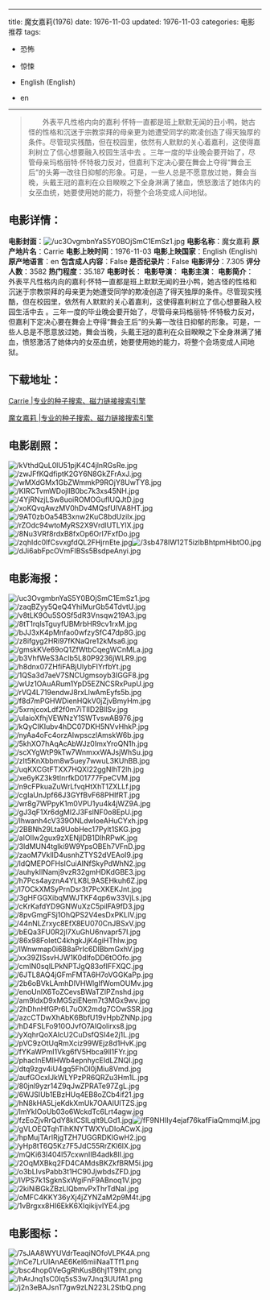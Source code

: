
---
title: 魔女嘉莉(1976)
date: 1976-11-03
updated: 1976-11-03
categories: 电影推荐
tags:
- 恐怖
- 惊悚

- English (English)
- en
---


> 　　外表平凡性格内向的嘉利·怀特一直都是班上默默无闻的丑小鸭，她古怪的性格和沉迷于宗教崇拜的母亲更为她遭受同学的欺凌创造了得天独厚的条件。尽管现实残酷，但在校园里，依然有人默默的关心着嘉利，这使得嘉利树立了信心想要融入校园生活中去 。三年一度的毕业晚会要开始了，尽管母亲玛格丽特·怀特极力反对，但嘉利下定决心要在舞会上夺得“舞会王后”的头筹一改往日抑郁的形象。可是，一些人总是不愿意放过她，舞会当晚，头戴王冠的嘉利在众目睽睽之下全身淋满了猪血，愤怒激活了她体内的女巫血统，她要使用她的能力，将整个会场变成人间地狱。

## **电影详情**：

**电影封面**：<img src="https://image.tmdb.org/t/p/w200/uc3OvgmbnYaS5Y0BOjSmC1EmSz1.jpg" alt="/uc3OvgmbnYaS5Y0BOjSmC1EmSz1.jpg" title="/uc3OvgmbnYaS5Y0BOjSmC1EmSz1.jpg">
**电影名称**：魔女嘉莉
**原产地片名**：Carrie
**电影上映时间**：1976-11-03
**电影上映国家**：English (English)
**原产地语言**：en
**包含成人内容**：False
**是否纪录片**：False
**电影评分**：7.305
**评分人数**：3582
**热门程度**：35.187
**电影时长**：
**电影导演**：
**电影主演**：
**电影简介**：　　外表平凡性格内向的嘉利·怀特一直都是班上默默无闻的丑小鸭，她古怪的性格和沉迷于宗教崇拜的母亲更为她遭受同学的欺凌创造了得天独厚的条件。尽管现实残酷，但在校园里，依然有人默默的关心着嘉利，这使得嘉利树立了信心想要融入校园生活中去 。三年一度的毕业晚会要开始了，尽管母亲玛格丽特·怀特极力反对，但嘉利下定决心要在舞会上夺得“舞会王后”的头筹一改往日抑郁的形象。可是，一些人总是不愿意放过她，舞会当晚，头戴王冠的嘉利在众目睽睽之下全身淋满了猪血，愤怒激活了她体内的女巫血统，她要使用她的能力，将整个会场变成人间地狱。

## **下载地址**：
[Carrie |专业的种子搜索、磁力链接搜索引擎](https://movie.amd794.com:2083/?search=Carrie&ordering=&mode=match_phrase&page_size=10&page=1)

[魔女嘉莉 |专业的种子搜索、磁力链接搜索引擎](https://movie.amd794.com:2083/?search=%E9%AD%94%E5%A5%B3%E5%98%89%E8%8E%89&ordering=&mode=match_phrase&page_size=10&page=1)
 

## **电影剧照**：
<img src="https://image.tmdb.org/t/p/original/kVthdQuL0lU51pjK4C4jlnRGsRe.jpg" alt="/kVthdQuL0lU51pjK4C4jlnRGsRe.jpg" title="/kVthdQuL0lU51pjK4C4jlnRGsRe.jpg"><img src="https://image.tmdb.org/t/p/original/zwJFfKQdfiptK2GY6N8GkZFrAxJ.jpg" alt="/zwJFfKQdfiptK2GY6N8GkZFrAxJ.jpg" title="/zwJFfKQdfiptK2GY6N8GkZFrAxJ.jpg"><img src="https://image.tmdb.org/t/p/original/wMXdGMx1GbZWmmkP9ROjY8UwTY8.jpg" alt="/wMXdGMx1GbZWmmkP9ROjY8UwTY8.jpg" title="/wMXdGMx1GbZWmmkP9ROjY8UwTY8.jpg"><img src="https://image.tmdb.org/t/p/original/KIRCTvmWDojllB0bc7k3xs45NH.jpg" alt="/KIRCTvmWDojllB0bc7k3xs45NH.jpg" title="/KIRCTvmWDojllB0bc7k3xs45NH.jpg"><img src="https://image.tmdb.org/t/p/original/4YjRNzjLSw8uoiROMOGufIUQJtD.jpg" alt="/4YjRNzjLSw8uoiROMOGufIUQJtD.jpg" title="/4YjRNzjLSw8uoiROMOGufIUQJtD.jpg"><img src="https://image.tmdb.org/t/p/original/xoKQvqAwzMV0hDv4MQsfUIVA8HT.jpg" alt="/xoKQvqAwzMV0hDv4MQsfUIVA8HT.jpg" title="/xoKQvqAwzMV0hDv4MQsfUIVA8HT.jpg"><img src="https://image.tmdb.org/t/p/original/9AT0zbOa54B3xnw2KuC8bdUziIx.jpg" alt="/9AT0zbOa54B3xnw2KuC8bdUziIx.jpg" title="/9AT0zbOa54B3xnw2KuC8bdUziIx.jpg"><img src="https://image.tmdb.org/t/p/original/rZOdc94wtoMyRS2X9VrdlUTLYlX.jpg" alt="/rZOdc94wtoMyRS2X9VrdlUTLYlX.jpg" title="/rZOdc94wtoMyRS2X9VrdlUTLYlX.jpg"><img src="https://image.tmdb.org/t/p/original/8Nu3VRf8rdxB8fxOp6Orl7FxfDo.jpg" alt="/8Nu3VRf8rdxB8fxOp6Orl7FxfDo.jpg" title="/8Nu3VRf8rdxB8fxOp6Orl7FxfDo.jpg"><img src="https://image.tmdb.org/t/p/original/zqhIdc0lfCsvxgfdQL2FHjrnEte.jpg" alt="/zqhIdc0lfCsvxgfdQL2FHjrnEte.jpg" title="/zqhIdc0lfCsvxgfdQL2FHjrnEte.jpg"><img src="https://image.tmdb.org/t/p/original/3sb478IW12T5izlbBhtpmHibtO0.jpg" alt="/3sb478IW12T5izlbBhtpmHibtO0.jpg" title="/3sb478IW12T5izlbBhtpmHibtO0.jpg"><img src="https://image.tmdb.org/t/p/original/dJi6abFpcOVmFIBSs5BsdpeAnyi.jpg" alt="/dJi6abFpcOVmFIBSs5BsdpeAnyi.jpg" title="/dJi6abFpcOVmFIBSs5BsdpeAnyi.jpg">

## **电影海报**：
<img src="https://image.tmdb.org/t/p/original/uc3OvgmbnYaS5Y0BOjSmC1EmSz1.jpg" alt="/uc3OvgmbnYaS5Y0BOjSmC1EmSz1.jpg" title="/uc3OvgmbnYaS5Y0BOjSmC1EmSz1.jpg"><img src="https://image.tmdb.org/t/p/original/zaqBZyy5QeQ4YhiMurGb54TdvtU.jpg" alt="/zaqBZyy5QeQ4YhiMurGb54TdvtU.jpg" title="/zaqBZyy5QeQ4YhiMurGb54TdvtU.jpg"><img src="https://image.tmdb.org/t/p/original/v8tLK9Ou5SOSf5dR3Vnsqw219A3.jpg" alt="/v8tLK9Ou5SOSf5dR3Vnsqw219A3.jpg" title="/v8tLK9Ou5SOSf5dR3Vnsqw219A3.jpg"><img src="https://image.tmdb.org/t/p/original/8tT1rqlsTguyfUBMrbHR9cv1rxM.jpg" alt="/8tT1rqlsTguyfUBMrbHR9cv1rxM.jpg" title="/8tT1rqlsTguyfUBMrbHR9cv1rxM.jpg"><img src="https://image.tmdb.org/t/p/original/bJJ3xK4pMnfao0wfzySfC47dp8G.jpg" alt="/bJJ3xK4pMnfao0wfzySfC47dp8G.jpg" title="/bJJ3xK4pMnfao0wfzySfC47dp8G.jpg"><img src="https://image.tmdb.org/t/p/original/z8ifgyg2HRi97fKNaQre12kMsa6.jpg" alt="/z8ifgyg2HRi97fKNaQre12kMsa6.jpg" title="/z8ifgyg2HRi97fKNaQre12kMsa6.jpg"><img src="https://image.tmdb.org/t/p/original/gmskKVe69oQ1ZfWtbCqegWCnMLa.jpg" alt="/gmskKVe69oQ1ZfWtbCqegWCnMLa.jpg" title="/gmskKVe69oQ1ZfWtbCqegWCnMLa.jpg"><img src="https://image.tmdb.org/t/p/original/b3VhfWeS3AcIb5L80P9236jWLR9.jpg" alt="/b3VhfWeS3AcIb5L80P9236jWLR9.jpg" title="/b3VhfWeS3AcIb5L80P9236jWLR9.jpg"><img src="https://image.tmdb.org/t/p/original/h8dnx07ZHfiFABjUlybFIYrfbYt.jpg" alt="/h8dnx07ZHfiFABjUlybFIYrfbYt.jpg" title="/h8dnx07ZHfiFABjUlybFIYrfbYt.jpg"><img src="https://image.tmdb.org/t/p/original/1QSa3d7aeV7SNCUgmsoyb3IGGF8.jpg" alt="/1QSa3d7aeV7SNCUgmsoyb3IGGF8.jpg" title="/1QSa3d7aeV7SNCUgmsoyb3IGGF8.jpg"><img src="https://image.tmdb.org/t/p/original/wUz1OAuARum1YpD5EZNCSRxPupU.jpg" alt="/wUz1OAuARum1YpD5EZNCSRxPupU.jpg" title="/wUz1OAuARum1YpD5EZNCSRxPupU.jpg"><img src="https://image.tmdb.org/t/p/original/rVQ4L719endwJ8rxLlwAmEyfs5b.jpg" alt="/rVQ4L719endwJ8rxLlwAmEyfs5b.jpg" title="/rVQ4L719endwJ8rxLlwAmEyfs5b.jpg"><img src="https://image.tmdb.org/t/p/original/f8d7mPGHWDienHQkV0jZjvBmyHm.jpg" alt="/f8d7mPGHWDienHQkV0jZjvBmyHm.jpg" title="/f8d7mPGHWDienHQkV0jZjvBmyHm.jpg"><img src="https://image.tmdb.org/t/p/original/5xrnjcoxLdf2f0m7iTIID2BllSv.jpg" alt="/5xrnjcoxLdf2f0m7iTIID2BllSv.jpg" title="/5xrnjcoxLdf2f0m7iTIID2BllSv.jpg"><img src="https://image.tmdb.org/t/p/original/uIaioXfhjVEWNzY1SWTvswAB976.jpg" alt="/uIaioXfhjVEWNzY1SWTvswAB976.jpg" title="/uIaioXfhjVEWNzY1SWTvswAB976.jpg"><img src="https://image.tmdb.org/t/p/original/kQyCIKIubv4hDC07DKH5NVvHhkP.jpg" alt="/kQyCIKIubv4hDC07DKH5NVvHhkP.jpg" title="/kQyCIKIubv4hDC07DKH5NVvHhkP.jpg"><img src="https://image.tmdb.org/t/p/original/nyAa4oFc4orzAIwpsczlAmskW6b.jpg" alt="/nyAa4oFc4orzAIwpsczlAmskW6b.jpg" title="/nyAa4oFc4orzAIwpsczlAmskW6b.jpg"><img src="https://image.tmdb.org/t/p/original/5khXO7hAqAcAbWJz0ImxYroQN1h.jpg" alt="/5khXO7hAqAcAbWJz0ImxYroQN1h.jpg" title="/5khXO7hAqAcAbWJz0ImxYroQN1h.jpg"><img src="https://image.tmdb.org/t/p/original/scXYgWtP9kTw7WnmxxWAJsjWhSu.jpg" alt="/scXYgWtP9kTw7WnmxxWAJsjWhSu.jpg" title="/scXYgWtP9kTw7WnmxxWAJsjWhSu.jpg"><img src="https://image.tmdb.org/t/p/original/zIt5KnXbbm8w5uey7wwuL3KUhBB.jpg" alt="/zIt5KnXbbm8w5uey7wwuL3KUhBB.jpg" title="/zIt5KnXbbm8w5uey7wwuL3KUhBB.jpg"><img src="https://image.tmdb.org/t/p/original/uqKXCGtFTXX7HQXI22ggNIhT2lh.jpg" alt="/uqKXCGtFTXX7HQXI22ggNIhT2lh.jpg" title="/uqKXCGtFTXX7HQXI22ggNIhT2lh.jpg"><img src="https://image.tmdb.org/t/p/original/xe6yKZ3k9tInrfkD01777FpeCVM.jpg" alt="/xe6yKZ3k9tInrfkD01777FpeCVM.jpg" title="/xe6yKZ3k9tInrfkD01777FpeCVM.jpg"><img src="https://image.tmdb.org/t/p/original/n9cFPkuaZuWrLfvqHtXhT1ZXLLf.jpg" alt="/n9cFPkuaZuWrLfvqHtXhT1ZXLLf.jpg" title="/n9cFPkuaZuWrLfvqHtXhT1ZXLLf.jpg"><img src="https://image.tmdb.org/t/p/original/cgIaUnJpf66J3GYfBvF68PHIfRT.jpg" alt="/cgIaUnJpf66J3GYfBvF68PHIfRT.jpg" title="/cgIaUnJpf66J3GYfBvF68PHIfRT.jpg"><img src="https://image.tmdb.org/t/p/original/wr8g7WPpyK1m0VPU1yu4k4jWZ9A.jpg" alt="/wr8g7WPpyK1m0VPU1yu4k4jWZ9A.jpg" title="/wr8g7WPpyK1m0VPU1yu4k4jWZ9A.jpg"><img src="https://image.tmdb.org/t/p/original/gJ3qF1Xr6dgMI2J3FslNF0o8EpU.jpg" alt="/gJ3qF1Xr6dgMI2J3FslNF0o8EpU.jpg" title="/gJ3qF1Xr6dgMI2J3FslNF0o8EpU.jpg"><img src="https://image.tmdb.org/t/p/original/lhwanh4cV339ONLdwloeAHuCYxh.jpg" alt="/lhwanh4cV339ONLdwloeAHuCYxh.jpg" title="/lhwanh4cV339ONLdwloeAHuCYxh.jpg"><img src="https://image.tmdb.org/t/p/original/2BBNh29Lta9UobHec17Pylt1SKG.jpg" alt="/2BBNh29Lta9UobHec17Pylt1SKG.jpg" title="/2BBNh29Lta9UobHec17Pylt1SKG.jpg"><img src="https://image.tmdb.org/t/p/original/aIOIlw2gux9zXENjlDB1DlhRPwK.jpg" alt="/aIOIlw2gux9zXENjlDB1DlhRPwK.jpg" title="/aIOIlw2gux9zXENjlDB1DlhRPwK.jpg"><img src="https://image.tmdb.org/t/p/original/3ldMUN4tglki9W9YpsOBEh7VFnD.jpg" alt="/3ldMUN4tglki9W9YpsOBEh7VFnD.jpg" title="/3ldMUN4tglki9W9YpsOBEh7VFnD.jpg"><img src="https://image.tmdb.org/t/p/original/zaoM7VklID4usnhZTYS2dVEAoI9.jpg" alt="/zaoM7VklID4usnhZTYS2dVEAoI9.jpg" title="/zaoM7VklID4usnhZTYS2dVEAoI9.jpg"><img src="https://image.tmdb.org/t/p/original/ldQMEPOFHsICuiAINfSkyPdWhN2.jpg" alt="/ldQMEPOFHsICuiAINfSkyPdWhN2.jpg" title="/ldQMEPOFHsICuiAINfSkyPdWhN2.jpg"><img src="https://image.tmdb.org/t/p/original/auhykIINamj9vzR32gmHDKdGBE3.jpg" alt="/auhykIINamj9vzR32gmHDKdGBE3.jpg" title="/auhykIINamj9vzR32gmHDKdGBE3.jpg"><img src="https://image.tmdb.org/t/p/original/h7Pcs4ayznA4YLK8L9ASEHkuh6Z.jpg" alt="/h7Pcs4ayznA4YLK8L9ASEHkuh6Z.jpg" title="/h7Pcs4ayznA4YLK8L9ASEHkuh6Z.jpg"><img src="https://image.tmdb.org/t/p/original/l7OCkXMSyPrnDsr3t7PcXKEKJnt.jpg" alt="/l7OCkXMSyPrnDsr3t7PcXKEKJnt.jpg" title="/l7OCkXMSyPrnDsr3t7PcXKEKJnt.jpg"><img src="https://image.tmdb.org/t/p/original/3gHFGGXibqMWJTKF4qp6w33VjLs.jpg" alt="/3gHFGGXibqMWJTKF4qp6w33VjLs.jpg" title="/3gHFGGXibqMWJTKF4qp6w33VjLs.jpg"><img src="https://image.tmdb.org/t/p/original/cKrKafdYD9GNWuXzC5pilFA9fD3.jpg" alt="/cKrKafdYD9GNWuXzC5pilFA9fD3.jpg" title="/cKrKafdYD9GNWuXzC5pilFA9fD3.jpg"><img src="https://image.tmdb.org/t/p/original/8pvGmgFSj1OhQPS2V4esDxPKLIV.jpg" alt="/8pvGmgFSj1OhQPS2V4esDxPKLIV.jpg" title="/8pvGmgFSj1OhQPS2V4esDxPKLIV.jpg"><img src="https://image.tmdb.org/t/p/original/44nNLZrxyc8EfX8EU070CnJBSxV.jpg" alt="/44nNLZrxyc8EfX8EU070CnJBSxV.jpg" title="/44nNLZrxyc8EfX8EU070CnJBSxV.jpg"><img src="https://image.tmdb.org/t/p/original/bEQa3FU0R2jl7XuGhU6nvapr57I.jpg" alt="/bEQa3FU0R2jl7XuGhU6nvapr57I.jpg" title="/bEQa3FU0R2jl7XuGhU6nvapr57I.jpg"><img src="https://image.tmdb.org/t/p/original/86x98FoIetC4khgkJjK4giHThIw.jpg" alt="/86x98FoIetC4khgkJjK4giHThIw.jpg" title="/86x98FoIetC4khgkJjK4giHThIw.jpg"><img src="https://image.tmdb.org/t/p/original/lWnwmap0i6B8aPrIc6DlBbmGxhV.jpg" alt="/lWnwmap0i6B8aPrIc6DlBbmGxhV.jpg" title="/lWnwmap0i6B8aPrIc6DlBbmGxhV.jpg"><img src="https://image.tmdb.org/t/p/original/xx39ZISsvHJW1K0dIfoDD6tOOfo.jpg" alt="/xx39ZISsvHJW1K0dIfoDD6tOOfo.jpg" title="/xx39ZISsvHJW1K0dIfoDD6tOOfo.jpg"><img src="https://image.tmdb.org/t/p/original/cmIN0sqlLPkNPTJgQ83ofIFFXQC.jpg" alt="/cmIN0sqlLPkNPTJgQ83ofIFFXQC.jpg" title="/cmIN0sqlLPkNPTJgQ83ofIFFXQC.jpg"><img src="https://image.tmdb.org/t/p/original/6JTL8AQ4jGFmFMTA6H7oVGGKaPp.jpg" alt="/6JTL8AQ4jGFmFMTA6H7oVGGKaPp.jpg" title="/6JTL8AQ4jGFmFMTA6H7oVGGKaPp.jpg"><img src="https://image.tmdb.org/t/p/original/2b6oBVkLAmhDlVHWlgIfWomOUMv.jpg" alt="/2b6oBVkLAmhDlVHWlgIfWomOUMv.jpg" title="/2b6oBVkLAmhDlVHWlgIfWomOUMv.jpg"><img src="https://image.tmdb.org/t/p/original/enoUnlX6ToZCevsBWaTZIPZnshd.jpg" alt="/enoUnlX6ToZCevsBWaTZIPZnshd.jpg" title="/enoUnlX6ToZCevsBWaTZIPZnshd.jpg"><img src="https://image.tmdb.org/t/p/original/am9ldxD9xMG5ziENem7t3MGx9wv.jpg" alt="/am9ldxD9xMG5ziENem7t3MGx9wv.jpg" title="/am9ldxD9xMG5ziENem7t3MGx9wv.jpg"><img src="https://image.tmdb.org/t/p/original/2hDhnHfGPr6L7uOX2mdg7COwSSR.jpg" alt="/2hDhnHfGPr6L7uOX2mdg7COwSSR.jpg" title="/2hDhnHfGPr6L7uOX2mdg7COwSSR.jpg"><img src="https://image.tmdb.org/t/p/original/azcCTDwXhAbK6BbfU19vHpbZNNp.jpg" alt="/azcCTDwXhAbK6BbfU19vHpbZNNp.jpg" title="/azcCTDwXhAbK6BbfU19vHpbZNNp.jpg"><img src="https://image.tmdb.org/t/p/original/hD4FSLFo910OJvfO7AIQolirxs8.jpg" alt="/hD4FSLFo910OJvfO7AIQolirxs8.jpg" title="/hD4FSLFo910OJvfO7AIQolirxs8.jpg"><img src="https://image.tmdb.org/t/p/original/yXqhrQoXAIcU2CuDsfQSI4e2j1L.jpg" alt="/yXqhrQoXAIcU2CuDsfQSI4e2j1L.jpg" title="/yXqhrQoXAIcU2CuDsfQSI4e2j1L.jpg"><img src="https://image.tmdb.org/t/p/original/pVC9zOtUqRmXciz99WEjz8d1HvK.jpg" alt="/pVC9zOtUqRmXciz99WEjz8d1HvK.jpg" title="/pVC9zOtUqRmXciz99WEjz8d1HvK.jpg"><img src="https://image.tmdb.org/t/p/original/fYKaWPmI1Vkg6fV5Hbca9ll1FYr.jpg" alt="/fYKaWPmI1Vkg6fV5Hbca9ll1FYr.jpg" title="/fYKaWPmI1Vkg6fV5Hbca9ll1FYr.jpg"><img src="https://image.tmdb.org/t/p/original/phaclnEMIHWb4epnhycEIdLZNQI.jpg" alt="/phaclnEMIHWb4epnhycEIdLZNQI.jpg" title="/phaclnEMIHWb4epnhycEIdLZNQI.jpg"><img src="https://image.tmdb.org/t/p/original/dtq9zgv4iU4gq5FhOl0jMiu8Vmd.jpg" alt="/dtq9zgv4iU4gq5FhOl0jMiu8Vmd.jpg" title="/dtq9zgv4iU4gq5FhOl0jMiu8Vmd.jpg"><img src="https://image.tmdb.org/t/p/original/aufGOcxIJkWLYPzPR6QRZu3Hm1L.jpg" alt="/aufGOcxIJkWLYPzPR6QRZu3Hm1L.jpg" title="/aufGOcxIJkWLYPzPR6QRZu3Hm1L.jpg"><img src="https://image.tmdb.org/t/p/original/80jnl9yzr14Z9qJwZPRATe97ZgL.jpg" alt="/80jnl9yzr14Z9qJwZPRATe97ZgL.jpg" title="/80jnl9yzr14Z9qJwZPRATe97ZgL.jpg"><img src="https://image.tmdb.org/t/p/original/6WJSIUb1EBzHUq4EB8oZCb4if21.jpg" alt="/6WJSIUb1EBzHUq4EB8oZCb4if21.jpg" title="/6WJSIUb1EBzHUq4EB8oZCb4if21.jpg"><img src="https://image.tmdb.org/t/p/original/hN8kHA5LjeKdkXmUk7OAAlUITZS.jpg" alt="/hN8kHA5LjeKdkXmUk7OAAlUITZS.jpg" title="/hN8kHA5LjeKdkXmUk7OAAlUITZS.jpg"><img src="https://image.tmdb.org/t/p/original/lmYkIOoUb03o6WckdTc6Lrt4agw.jpg" alt="/lmYkIOoUb03o6WckdTc6Lrt4agw.jpg" title="/lmYkIOoUb03o6WckdTc6Lrt4agw.jpg"><img src="https://image.tmdb.org/t/p/original/fzEoZjvRrQdY8klCSlLqIt9LGd1.jpg" alt="/fzEoZjvRrQdY8klCSlLqIt9LGd1.jpg" title="/fzEoZjvRrQdY8klCSlLqIt9LGd1.jpg"><img src="https://image.tmdb.org/t/p/original/fF9NHIIy4ejaf76kafFiaQmmqiM.jpg" alt="/fF9NHIIy4ejaf76kafFiaQmmqiM.jpg" title="/fF9NHIIy4ejaf76kafFiaQmmqiM.jpg"><img src="https://image.tmdb.org/t/p/original/gVLOEQTqhTihKNYTWXYuDIoACwX.jpg" alt="/gVLOEQTqhTihKNYTWXYuDIoACwX.jpg" title="/gVLOEQTqhTihKNYTWXYuDIoACwX.jpg"><img src="https://image.tmdb.org/t/p/original/hpMujTArIRjgTZH7UGGRDKlGwH2.jpg" alt="/hpMujTArIRjgTZH7UGGRDKlGwH2.jpg" title="/hpMujTArIRjgTZH7UGGRDKlGwH2.jpg"><img src="https://image.tmdb.org/t/p/original/yHp8tT6Q5Kz7F5JdC55RrZKl6lX.jpg" alt="/yHp8tT6Q5Kz7F5JdC55RrZKl6lX.jpg" title="/yHp8tT6Q5Kz7F5JdC55RrZKl6lX.jpg"><img src="https://image.tmdb.org/t/p/original/mQKi63I404l57cxwnIIB4adk8lI.jpg" alt="/mQKi63I404l57cxwnIIB4adk8lI.jpg" title="/mQKi63I404l57cxwnIIB4adk8lI.jpg"><img src="https://image.tmdb.org/t/p/original/2OqMXBkq2FD4CAMdsBKZkfBRM5i.jpg" alt="/2OqMXBkq2FD4CAMdsBKZkfBRM5i.jpg" title="/2OqMXBkq2FD4CAMdsBKZkfBRM5i.jpg"><img src="https://image.tmdb.org/t/p/original/o3bLIvsPabb3t1HC90JjwbdsZFD.jpg" alt="/o3bLIvsPabb3t1HC90JjwbdsZFD.jpg" title="/o3bLIvsPabb3t1HC90JjwbdsZFD.jpg"><img src="https://image.tmdb.org/t/p/original/lVPS7k1SgknSxWgiFnF9ABnoq1V.jpg" alt="/lVPS7k1SgknSxWgiFnF9ABnoq1V.jpg" title="/lVPS7k1SgknSxWgiFnF9ABnoq1V.jpg"><img src="https://image.tmdb.org/t/p/original/2kiNiBGkZBzLIQbmvPxThrTdNaI.jpg" alt="/2kiNiBGkZBzLIQbmvPxThrTdNaI.jpg" title="/2kiNiBGkZBzLIQbmvPxThrTdNaI.jpg"><img src="https://image.tmdb.org/t/p/original/oMFC4KKY36yXj4jZYNZaM2p9M4t.jpg" alt="/oMFC4KKY36yXj4jZYNZaM2p9M4t.jpg" title="/oMFC4KKY36yXj4jZYNZaM2p9M4t.jpg"><img src="https://image.tmdb.org/t/p/original/1vBrgxx8HI6EkK6XIqikijvIYE4.jpg" alt="/1vBrgxx8HI6EkK6XIqikijvIYE4.jpg" title="/1vBrgxx8HI6EkK6XIqikijvIYE4.jpg">

## **电影图标**：
<img src="https://image.tmdb.org/t/p/original/7sJAA8WYUVdrTeaqiNOfoVLPK4A.png" alt="/7sJAA8WYUVdrTeaqiNOfoVLPK4A.png" title="/7sJAA8WYUVdrTeaqiNOfoVLPK4A.png"><img src="https://image.tmdb.org/t/p/original/nCe7LrUIAnAE6Kel6miiNaaTTf1.png" alt="/nCe7LrUIAnAE6Kel6miiNaaTTf1.png" title="/nCe7LrUIAnAE6Kel6miiNaaTTf1.png"><img src="https://image.tmdb.org/t/p/original/bsc4hop0VeGgRhKusB6hj1T9lht.png" alt="/bsc4hop0VeGgRhKusB6hj1T9lht.png" title="/bsc4hop0VeGgRhKusB6hj1T9lht.png"><img src="https://image.tmdb.org/t/p/original/hArJnq1sC0Iq5sS3w7Jnq3UUfA1.png" alt="/hArJnq1sC0Iq5sS3w7Jnq3UUfA1.png" title="/hArJnq1sC0Iq5sS3w7Jnq3UUfA1.png"><img src="https://image.tmdb.org/t/p/original/j2n3eBAJsnT7gw9zLN223L2StbQ.png" alt="/j2n3eBAJsnT7gw9zLN223L2StbQ.png" title="/j2n3eBAJsnT7gw9zLN223L2StbQ.png">
